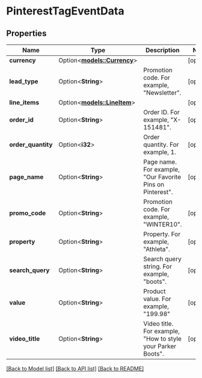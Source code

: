 # PinterestTagEventData

## Properties

Name | Type | Description | Notes
------------ | ------------- | ------------- | -------------
**currency** | Option<[**models::Currency**](Currency.md)> |  | [optional]
**lead_type** | Option<**String**> | Promotion code. For example, \"Newsletter\". | [optional]
**line_items** | Option<[**models::LineItem**](LineItem.md)> |  | [optional]
**order_id** | Option<**String**> | Order ID. For example, \"X-151481\". | [optional]
**order_quantity** | Option<**i32**> | Order quantity. For example, 1. | [optional]
**page_name** | Option<**String**> | Page name. For example, \"Our Favorite Pins on Pinterest\". | [optional]
**promo_code** | Option<**String**> | Promotion code. For example, \"WINTER10\". | [optional]
**property** | Option<**String**> | Property. For example, \"Athleta\". | [optional]
**search_query** | Option<**String**> | Search query string. For example, \"boots\". | [optional]
**value** | Option<**String**> | Product value. For example, \"199.98\" | [optional]
**video_title** | Option<**String**> | Video title. For example, \"How to style your Parker Boots\". | [optional]

[[Back to Model list]](../README.md#documentation-for-models) [[Back to API list]](../README.md#documentation-for-api-endpoints) [[Back to README]](../README.md)


